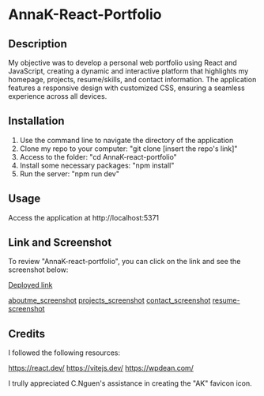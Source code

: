 # AnnaK-React-Portfolio

## Description

My objective was to develop a personal web portfolio using React and JavaScript, creating a dynamic and interactive platform that highlights my homepage, projects, resume/skills, and contact information. The application features a responsive design with customized CSS, ensuring a seamless experience across all devices.

## Installation

1. Use the command line to navigate the directory of the application
2. Clone my repo to your computer: "git clone [insert the repo's link]"
3. Access to the folder: "cd AnnaK-react-portfolio"
4. Install some necessary packages: "npm install"
5. Run the server: "npm run dev"

## Usage

Access the application at http://localhost:5371

## Link and Screenshot 

To review "AnnaK-react-portfolio", you can click on the link and see the screenshot below:

[Deployed link](https://golden-griffin-9d8d6f.netlify.app/) 

[aboutme_screenshot](./src/assets/appScreenshots/aboutme.png)
[projects_screenshot](./src/assets/appScreenshots/projects.png)
[contact_screenshot](./src/assets/appScreenshots/contact.png)
[resume-screenshot](./src/assets/appScreenshots/resume.png)

## Credits

I followed the following resources:

https://react.dev/
https://vitejs.dev/
https://wpdean.com/

I trully appreciated C.Nguen's assistance in creating the "AK" favicon icon.